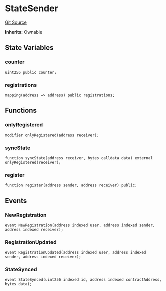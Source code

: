 # StateSender
[Git Source](https://github.com/TOKnetwork/contracts/blob/155f729fd8db0676297384375468d4d45b8aa44e/contracts/root/stateSyncer/StateSender.sol)

**Inherits:**
Ownable


## State Variables
### counter

```solidity
uint256 public counter;
```


### registrations

```solidity
mapping(address => address) public registrations;
```


## Functions
### onlyRegistered


```solidity
modifier onlyRegistered(address receiver);
```

### syncState


```solidity
function syncState(address receiver, bytes calldata data) external onlyRegistered(receiver);
```

### register


```solidity
function register(address sender, address receiver) public;
```

## Events
### NewRegistration

```solidity
event NewRegistration(address indexed user, address indexed sender, address indexed receiver);
```

### RegistrationUpdated

```solidity
event RegistrationUpdated(address indexed user, address indexed sender, address indexed receiver);
```

### StateSynced

```solidity
event StateSynced(uint256 indexed id, address indexed contractAddress, bytes data);
```

